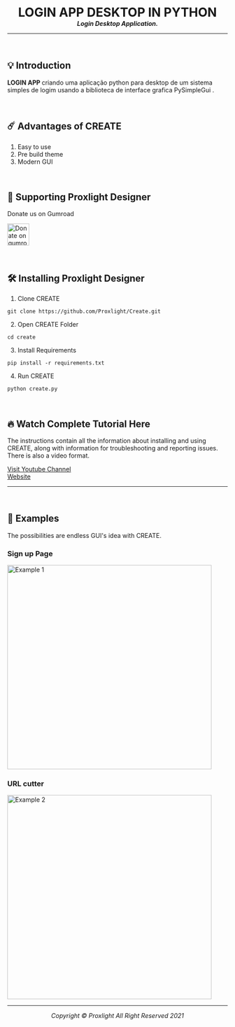 <p align="center">

  <h1 align="center" style="margin: 0 auto 0 auto;"> LOGIN APP DESKTOP IN PYTHON </h1>
  <h5 align="center" style="margin: 0 auto 0 auto;"> Login Desktop Application. </h5>

</p>
  
---
<br>

## 💡 Introduction

<b> LOGIN APP </b> criando uma aplicação python para desktop de um sistema simples de logim usando a biblioteca de interface grafica PySimpleGui .

<br>



## ☄️  Advantages of <b> CREATE </b>

1. Easy to use
2. Pre build theme
3. Modern GUI


<br>


## 🦋 Supporting Proxlight Designer

Donate us on Gumroad

<a href="https://gum.co/Deadc" target="_blank"><img src="https://assets.website-files.com/609bfbe57ec8f3547d866cd7/609c31b0a526ef442513e8cc_gumroad.svg" alt="Donate on gumroad" width="50px" ></a>

<br>

## 🛠  Installing Proxlight Designer

1. Clone CREATE

```
git clone https://github.com/Proxlight/Create.git
```

2. Open CREATE Folder
```
cd create
```

3. Install Requirements
```
pip install -r requirements.txt
```

4. Run CREATE
```
python create.py
```

<br>

## 🔥 Watch Complete Tutorial Here

The instructions contain all the information about installing and using CREATE, along with information for troubleshooting and reporting issues. There is also a video format.

[Visit Youtube Channel](https://www.youtube.com/channel/UCZY5SODGdRzOeD_lHCzPdKg)  
[Website](https://www.plexusdesigns.cf/)
___
<br>





## 🎯 Examples
The possibilities are endless GUI's idea with CREATE.

### Sign up Page
<img width="467" alt="Example 1" src="https://raw.githubusercontent.com/Proxlight/Create/main/Example1.png">

### URL cutter
<img width="467" alt="Example 2" src="https://raw.githubusercontent.com/Proxlight/Create/main/Example2.png">


---

<p align="center">

  <h6 align="center" style="margin: 0 auto 0 auto;">Copyright © Proxlight All Right Reserved 2021</h1>
  </p>

